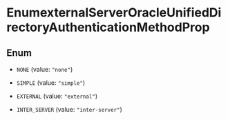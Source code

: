 

# EnumexternalServerOracleUnifiedDirectoryAuthenticationMethodProp

## Enum


* `NONE` (value: `"none"`)

* `SIMPLE` (value: `"simple"`)

* `EXTERNAL` (value: `"external"`)

* `INTER_SERVER` (value: `"inter-server"`)




